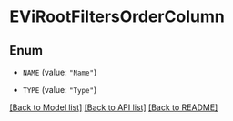 # EViRootFiltersOrderColumn

## Enum


* `NAME` (value: `"Name"`)

* `TYPE` (value: `"Type"`)


[[Back to Model list]](../README.md#documentation-for-models) [[Back to API list]](../README.md#documentation-for-api-endpoints) [[Back to README]](../README.md)



